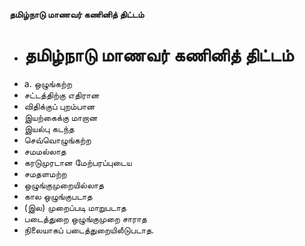 **தமிழ்நாடு மாணவர் கணினித் திட்டம்**
- # தமிழ்நாடு மாணவர் கணினித் திட்டம்
- a. ஒழுங்கற்ற
- சட்டத்திற்கு எதிரான
- விதிக்குப் புறம்பான
- இயற்கைக்கு மாறான
- இயல்பு கடந்த
- செவ்வொழுங்கற்ற
- சமமல்லாத
- கரடுமுரடான மேற்பரப்புடைய
- சமதளமற்ற
- ஒழுங்குமுறையில்லாத
- கால ஒழுங்குபடாத
- (இல) முறைப்படி மாறுபடாத
- படைத்துறை ஒழுங்குமுறை சாராத
- நிலையாகப் படைத்துறையிலீடுபடாத.

